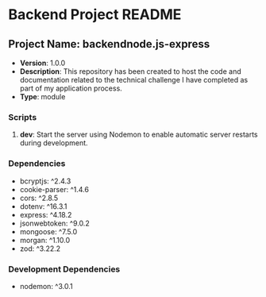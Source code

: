 # Backend Project README

## Project Name: backendnode.js-express

- **Version**: 1.0.0
- **Description**: This repository has been created to host the code and documentation related to the technical challenge I have completed as part of my application process.
- **Type**: module

### Scripts

1. **dev**: Start the server using Nodemon to enable automatic server restarts during development.

### Dependencies

- bcryptjs: ^2.4.3
- cookie-parser: ^1.4.6
- cors: ^2.8.5
- dotenv: ^16.3.1
- express: ^4.18.2
- jsonwebtoken: ^9.0.2
- mongoose: ^7.5.0
- morgan: ^1.10.0
- zod: ^3.22.2

### Development Dependencies

- nodemon: ^3.0.1
